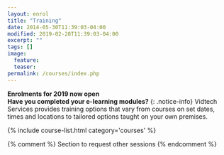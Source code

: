 ```yaml
---
layout: enrol
title: "Training"
date: 2014-05-30T11:39:03-04:00
modified: 2019-02-28T11:39:03-04:00
excerpt: ""
tags: []
image:
  feature:
  teaser:
permalink: /courses/index.php
---
```


**Enrolments for 2019 now open**  <br>
**Have you completed your e-learning modules?**
{: .notice-info}
Vidtech Services provides training options that vary from courses on set dates, times and locations to tailored options taught on your own premises.
<div class="row">
    <div class="large-12">
        {% include course-list.html category='courses' %}
    </div>
</div>




{% comment %}
Section to request other sessions
{% endcomment %}
